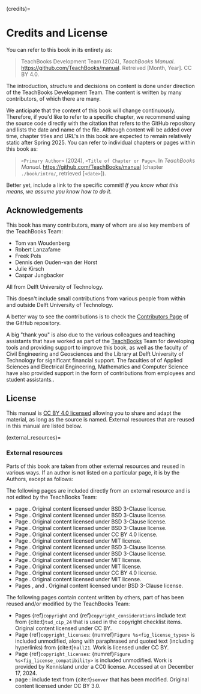 (credits)=
# Credits and License

You can refer to this book in its entirety as:

> TeachBooks Development Team (2024), _TeachBooks Manual_. https://github.com/TeachBooks/manual. Retreived [Month, Year]. CC BY 4.0.

The introduction, structure and decisions on content is done under direction of the TeachBooks Development Team. The content is written by many contributors, of which there are many.

We anticipate that the content of this book will change continuously. Therefore, if you'd like to refer to a specific chapter, we recommend using the source code directly with the citation that refers to the GitHub repository and lists the date and name of the file. Although content will be added over time, chapter titles and URL's in this book are expected to remain relatively static after Spring 2025. You can refer to individual chapters or pages within this book as:

> `<Primary Author>` (2024), `<Title of Chapter or Page>`. In _TeachBooks Manual_. https://github.com/TeachBooks/manual (chapter `./book/intro/`, retrieved [`<date>`]).

Better yet, include a link to the specific commit! _If you know what this means, we assume you know how to do it._

## Acknowledgements

This book has many contributors, many of whom are also key members of the TeachBooks Team:

- Tom van Woudenberg
- Robert Lanzafame
- Freek Pols
- Dennis den Ouden-van der Horst
- Julie Kirsch
- Caspar Jungbacker

All from Delft University of Technology.

This doesn't include small contributions from various people from within and outside Delft University of Technology.

A better way to see the contributions is to check the [Contributors Page](https://github.com/TeachBooks/manual/graphs/contributors) of the GitHub repository.

A big "thank you" is also due to the various colleagues and teaching assistants that have worked as part of the [TeachBooks](https://teachbooks.io/) Team for developing tools and providing support to improve this book, as well as the faculty of Civil Engineering and Geosciences and the Library at Delft University of Technology for significant financial support. The faculties of of Applied Sciences and Electrical Engineering, Mathematics and Computer Science have also provided support in the form of contributions from employees and student assistants.. 

## License
This manual is [CC BY 4.0 licensed](https://creativecommons.org/licenses/by/4.0/) allowing you to share and adapt the material, as long as the source is named. External resources that are reused in this manual are listed below.

(external_resources)=
### External resources

Parts of this book are taken from other external resources and reused in various ways. If an author is not listed on a particular page, it is by the Authors, except as follows:

The following pages are included directly from an external resource and is not edited by the TeachBooks Team:

- page [](./external/annotater/README.md). Original content licensed under BSD 3-Clause license.
- Page [](./external/deploy-book-workflow/README.md). Original content licensed under BSD 3-Clause license.
- Page [](./external/Download-Link-Replacer/README.md). Original content licensed under BSD 3-Clause license.
- Page [](./external/JupyterBook-Patches/README.md). Original content licensed under BSD 3-Clause license.
- Page [](./external/Nested-Books/README.md). Original content licensed under CC BY 4.0 license.
- Page [](./external/Sphinx-Grasple-public/README.md). Original content licensed under MIT license.
- Page [](./external/Sphinx-Image-Inverter/README.md). Original content licensed under BSD 3-Clause license.
- Page [](./external/Sphinx-launch-buttons/README.md). Original content licensed under BSD 3-Clause license.
- Page [](./external/Sphinx-TUDelft-theme/README.md). Original content licensed under MIT license.
- Page [](./external/teachbooks-sphinx-tippy/README.md). Original content licensed under MIT license.
- Page [](./external/template/README.md). Original content licensed under CC BY 4.0 license.
- Page [](./external/Sphinx-Named-Colors/README.md). Original content licensed under MIT license.
- Pages [](./external/Useful_python_code/extensionfildownloadreturn.ipynb), [](./external/Useful_python_code/figshrinker.ipynb) and [](./external/Useful_python_code/snippit.ipynb). Original content licensed under BSD 3-Clause license.

The following pages contain content written by others, part of has been reused and/or modified by the TeachBooks Team:
- Pages {ref}`copyright` and {ref}`copyright_considerations` include text from {cite:t}`tud_cip_24` that is used in the copyright checklist items. Original content licensed under CC BY. 
- Page {ref}`copyright_licenses`: {numref}`Figure %s<fig_license_types>` is included unmodified, along with paraphrased and quoted text (including hyperlinks) from {cite:t}`hall21`. Work is licensed under CC BY.
- Page {ref}`copyright_licenses`: {numref}`Figure %s<fig_license_compatibility>` is included unmodified. Work is provided by Kennisland under a CC0 license. Accessed at [](https://wiki.creativecommons.org/wiki/File:CC_License_Compatibility_Chart.png) on December 17, 2024.
- page [](./installation-and-setup/versioning.md): include text from {cite:t}`semver` that has been modified. Original content licensed under CC BY 3.0.




